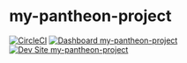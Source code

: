 # my-pantheon-project

[![CircleCI](https://circleci.com/gh/pantheon-ci-bot/my-pantheon-project.svg?style=shield)](https://circleci.com/gh/pantheon-ci-bot/my-pantheon-project)
[![Dashboard my-pantheon-project](https://img.shields.io/badge/dashboard-my_pantheon_project-yellow.svg)](https://dashboard.pantheon.io/sites/3e86c659-af0f-4e89-8628-0b2d559325bd#dev/code)
[![Dev Site my-pantheon-project](https://img.shields.io/badge/site-my_pantheon_project-blue.svg)](http://dev-my-pantheon-project.pantheonsite.io/)